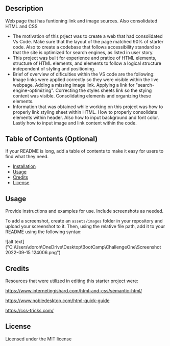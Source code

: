 # <Challenge-One-Horiseon>

## Description

Web page that has funtioning link and image sources. Also consolidated HTML and CSS

- The motivation of this prject was to create a web that had consolidated Vs Code. Make sure that the layout of the page matched 90% of starter code. Also to create a codebase that follows accessibility standard so that the site is optimized for search engines, as listed in user story. 
- This project was built for experience and pratice of HTML elements, structure of HTML elements, and elements to follow a logical structure independent of styling and positioning.
- Brief of overview of dificulties within the VS code are the following:
    Image links were applied correctly so they were visible within the live webpage.
    Adding a missing image link.
    Applying a link for "search-engine-optimizing".
    Correcting the styles sheets link so the stying content was visible. 
    Consolidating elements and organizing these elements.
- Information that was obtained while working on this project was how to properly link styling sheet within HTML. How to properly consolidate elements within header. Also how to input background and font color. Lastly how to input image and link content within the code. 

## Table of Contents (Optional)

If your README is long, add a table of contents to make it easy for users to find what they need.

- [Installation](#installation)
- [Usage](#usage)
- [Credits](#credits)
- [License](#license)

## Usage

Provide instructions and examples for use. Include screenshots as needed.

To add a screenshot, create an `assets/images` folder in your repository and upload your screenshot to it. Then, using the relative file path, add it to your README using the following syntax:

![alt text]("C:\Users\doroh\OneDrive\Desktop\BootCamp\ChallengeOne\Screenshot 2022-09-15 124006.png")

## Credits

Resources that were utilized in editing this starter project were:

https://www.internetingishard.com/html-and-css/semantic-html/

https://www.nobledesktop.com/html-quick-guide

https://css-tricks.com/

## License

Licensed under the MIT license


